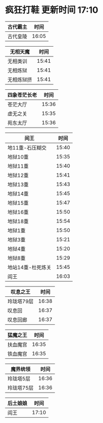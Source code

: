 # 疯狂打鞋 更新时间 17:10

| 古代霸主   | 时间    |
|--------|-------|
| 古代皇陵 | 16:05 |

| 无相天魔   | 时间    |
|--------|-------|
| 无相类训 | 15:41 |
| 无相炼狱 | 15:41 |
| 无相炼狱挤 | 15:41 |

| 四象苍茫长老   | 时间    |
|--------|-------|
| 苍茫大厅 | 15:36 |
| 虚无之关 | 15:35 |
| 苑东太厅 | 15:36 |

| 间王   | 时间    |
|--------|-------|
| 地11重-石压糊交 | 15:40 |
| 地狱10重 | 15:35 |
| 地狱11重 | 15:40 |
| 地狱12重 | 15:41 |
| 地狱13重 | 15:43 |
| 地狱14重 | 15:45 |
| 地狱15重 | 15:47 |
| 地狱16重 | 15:50 |
| 地狱18重 | 15:54 |
| 地狱1重 | 15:50 |
| 地狱3重 | 15:21 |
| 地狱4重 | 15:20 |
| 地狱8重 | 15:29 |
| 地站14重-杜死炼关 | 15:45 |
| 阎王 | 16:03 |

| 叹息之王   | 时间    |
|--------|-------|
| 玲珑塔79层 | 16:38 |
| 叹息回 | 16:37 |
| 叹息回廊 | 16:37 |

| 猛魔之王   | 时间    |
|--------|-------|
| 扶血魔宫 | 16:35 |
| 铁血魔宫 | 16:35 |

| 魔界统领   | 时间    |
|--------|-------|
| 玲珑塔5层 | 16:36 |
| 玲珑塔75层 | 16:36 |

| 后土娘娘   | 时间    |
|--------|-------|
| 阎王 | 17:10 |